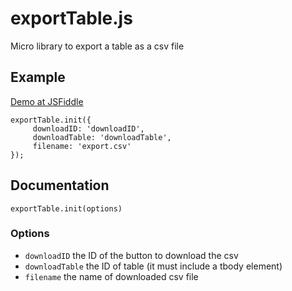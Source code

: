 # exportTable.js
Micro library to export a table as a csv file

## Example
[Demo at JSFiddle](http://jsfiddle.net/jaygoodfellow/5ghun91L/)
    
    exportTable.init({
         downloadID: 'downloadID',
         downloadTable: 'downloadTable',
         filename: 'export.csv'
    });

## Documentation

`exportTable.init(options)`

### Options
- `downloadID` the ID of the button to download the csv
- `downloadTable` the ID of table (it must include a tbody element)
- `filename` the name of downloaded csv file
